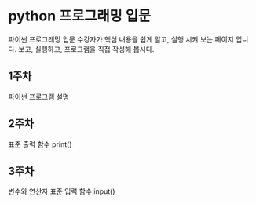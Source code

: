 # python 프로그래밍 입문
파이썬 프로그래밍 입문 수강자가 핵심 내용을 쉽게 알고, 실행 시켜 보는 페이지 입니다.
보고, 실행하고, 프로그램을 직접 작성해 봅시다.

## 1주차
파이썬 프로그램 설명

## 2주차
표준 출력 함수 print()

## 3주차
변수와 연산자
표준 입력 함수 input()
